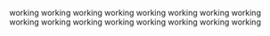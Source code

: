 working
working
working
working
working
working
working
working
working
working
working
working
working
working
working
working
